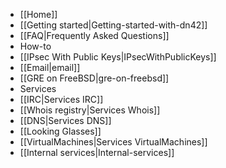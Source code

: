 * [[Home]]
  * [[Getting started|Getting-started-with-dn42]]
  * [[FAQ|Frequently Asked Questions]]
 * How-to
  * [[IPsec With Public Keys|IPsecWithPublicKeys]]
  * [[Email|email]]
  * [[GRE on FreeBSD|gre-on-freebsd]]
 * Services
  * [[IRC|Services IRC]]
  * [[Whois registry|Services Whois]]
  * [[DNS|Services DNS]]
  * [[Looking Glasses]]
  * [[VirtualMachines|Services VirtualMachines]]
  * [[Internal services|Internal-services]]
